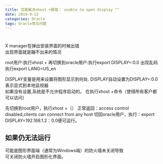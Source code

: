 ```yaml
---
title: 完美解决xhost +报错： unable to open display ""
date: 2019-9-13
categories: Oracle
tags: Oracle常见问题
---
```



# 


X manager在弹出安装界面的时候出错  
出现界面就是蹦不出来的情况


root用户:执行xhost +
再切换到oracle用户:执行export DISPLAY=:0.0
出现乱码执行export LANG=US_en


DISPLAY变量是用来设置将图形显示到何处.
DISPLAY自动设置为DISPLAY=:0.0表示显式到本地监视器  
如果没有设置,系统是不允许程序启动的。
在执行xhost +命令（使得所有客户都可以访问）


先切换到root用户，执行xhost +（）
正常返回：access control disabled,clients can connect from any host
切回oracle用户，执行：export DISPLAY=192.168.1.2：0.0便可运行。



## 如果仍无法运行  
可能是图形界面端（通常为Windows端）的防火墙未关闭导致  
可关闭防火墙开启图形化界面。
